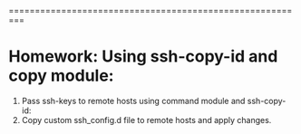 =========================================================
# Homework: Using ssh-copy-id and copy module:
1. Pass ssh-keys to remote hosts using command module and ssh-copy-id:
2. Copy custom ssh_config.d file to remote hosts and apply changes.

